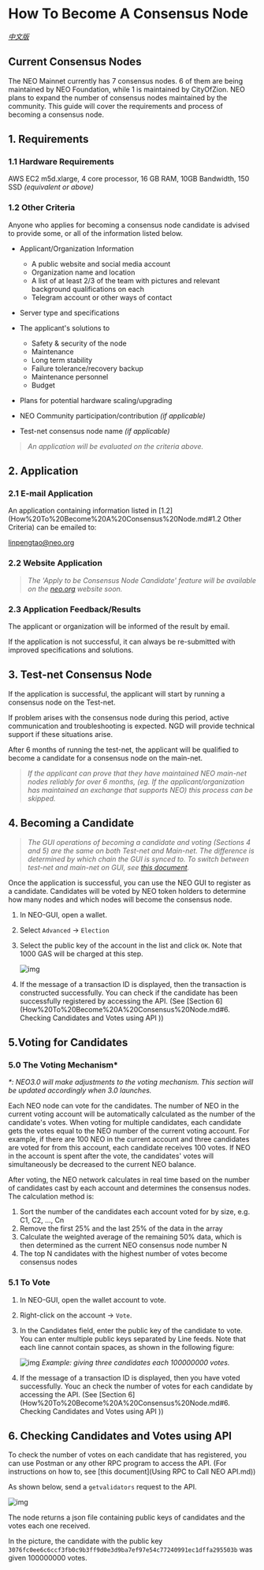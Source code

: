 # How To Become A Consensus Node
*[中文版](如何成为共识节点.md)*

## Current Consensus Nodes

The NEO Mainnet currently has 7 consensus nodes. 6 of them are being maintained by NEO Foundation, while 1 is maintained by CityOfZion. NEO plans to expand the number of consensus nodes maintained by the community. This guide will cover the requirements and process of becoming a consensus node. 

## 1. Requirements

### 1.1 Hardware Requirements

AWS EC2 m5d.xlarge, 4 core processor, 16 GB RAM, 10GB Bandwidth, 150 SSD  *(equivalent or above)*

### 1.2 Other Criteria

Anyone who applies for becoming a consensus node candidate is advised to provide some, or all of the information listed below. 

- Applicant/Organization Information

  - A public website and social media account
  - Organization name and location
  - A list of at least 2/3 of the team with pictures and relevant background qualifications on each
  - Telegram account or other ways of contact

- Server type and specifications

- The applicant's solutions to

  - Safety & security of the node
  - Maintenance
  - Long term stability
  - Failure tolerance/recovery backup
  - Maintenance personnel
  - Budget

- Plans for potential hardware scaling/upgrading

- NEO Community participation/contribution *(if applicable)*

- Test-net consensus node name *(if applicable)*

> *An application will be evaluated on the criteria above.*

## 2. Application

### 2.1 E-mail Application

An application containing information listed in [1.2](How%20To%20Become%20A%20Consensus%20Node.md#1.2 Other Criteria) can be emailed to: 

linpengtao@neo.org

### 2.2 Website Application

> *The 'Apply to be Consensus Node Candidate' feature will be available on the [neo.org](neo.org) website soon.*

### 2.3 Application Feedback/Results

The applicant or organization will be informed of the result by email. 

If the application is not successful, it can always be re-submitted with improved specifications and solutions. 

## 3. Test-net Consensus Node

If the application is successful, the applicant will start by running a consensus node on the Test-net. 

If problem arises with the consensus node during this period, active communication and troubleshooting is expected. NGD will provide technical support if these situations arise. 

After 6 months of running the test-net, the applicant will be qualified to become a candidate for a consensus node on the main-net. 

> *If the applicant can prove that they have maintained NEO main-net nodes reliably for over 6 months, (eg. If the applicant/organization has maintained an exchange that supports NEO) this process can be skipped.*

## 4. Becoming a Candidate

> *The GUI operations of becoming a candidate and voting (Sections 4 and 5) are the same on both Test-net and Main-net. The difference is determined by which chain the GUI is synced to. To switch between test-net and main-net on GUI, see [this document](http://docs.neo.org/en-us/network/testnet.html).* 

Once the application is successful, you can use the NEO GUI to register as a candidate. Candidates will be voted by NEO token holders to determine how many nodes and which nodes will become the consensus node. 

1. In NEO-GUI, open a wallet. 

2. Select `Advanced` -> `Election` 

3. Select the public key of the account in the list and click `OK`. Note that 1000 GAS will be charged at this step.

   ![img](img/candidate-EN.png)

4. If the message of a transaction ID is displayed, then the transaction is constructed successfully. You can check if the candidate has been successfully registered by accessing the API. (See [Section 6](How%20To%20Become%20A%20Consensus%20Node.md#6. Checking Candidates and Votes using API ))

## 5.Voting for Candidates

### 5.0 The Voting Mechanism\*

*\*: NEO3.0 will make adjustments to the voting mechanism. This section will be updated accordingly when 3.0 launches.*

Each NEO node can vote for the candidates. The number of NEO in the current voting account will be automatically calculated as the number of the candidate's votes. When voting for multiple candidates, each candidate gets the votes equal to the NEO number of the current voting account. For example, if there are 100 NEO in the current account and three candidates are voted for from this account, each candidate receives 100 votes. If NEO in the account is spent after the vote, the candidates' votes will simultaneously be decreased to the current NEO balance.

After voting, the NEO network calculates in real time based on the number of candidates cast by each account and determines the consensus nodes. The calculation method is:

1. Sort the number of the candidates each account voted for by size, e.g. C1, C2, ..., Cn
2. Remove the first 25% and the last 25% of the data in the array
3. Calculate the weighted average of the remaining 50% data, which is then determined as the current NEO consensus node number N
4. The top N candidates with the highest number of votes become consensus nodes

### 5.1 To Vote

1. In NEO-GUI, open the wallet account to vote. 

2. Right-click on the account -> `Vote`.

3. In the Candidates field, enter the public key of the candidate to vote. You can enter multiple public keys separated by Line feeds. Note that each line cannot contain spaces, as shown in the following figure:

   ![img](img/votemulti-EN.png)
   *Example: giving three candidates each 100000000 votes.*

4. If the message of a transaction ID is displayed, then you have voted successfully. Youc an check the number of votes for each candidate by accessing the API. (See [Section 6](How%20To%20Become%20A%20Consensus%20Node.md#6. Checking Candidates and Votes using API ))

## 6. Checking Candidates and Votes using API

To check the number of votes on each candidate that has registered, you can use Postman or any other RPC program to access the API. (For instructions on how to, see [this document](Using RPC to Call NEO API.md))

As shown below, send a `getvalidators` request to the API. 

![img](img/getvalidator2.png)

The node returns a json file containing public keys of candidates and the votes each one received. 

In the picture, the candidate with the public key `3076fc0ee6c6ccf3fb0c9b3ff9d0e3d9ba7ef97e54c77240991ec1dffa295503b` was given 100000000 votes. 
